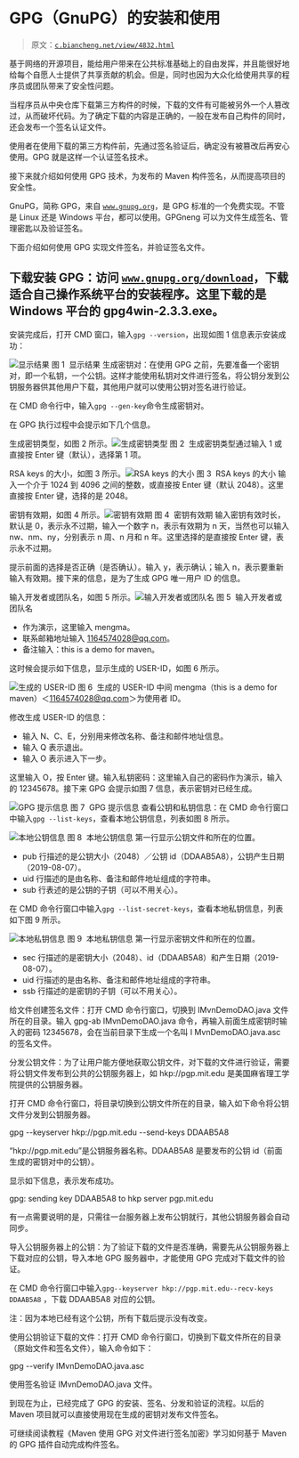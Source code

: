# GPG（GnuPG）的安装和使用

> 原文：[`c.biancheng.net/view/4832.html`](http://c.biancheng.net/view/4832.html)

基于网络的开源项目，能给用户带来在公共标准基础上的自由发挥，并且能很好地给每个自愿人士提供了共享贡献的机会。但是，同时也因为大众化给使用共享的程序员或团队带来了安全性问题。

当程序员从中央仓库下载第三方构件的时候，下载的文件有可能被另外一个人篡改过，从而破坏代码。为了确定下载的内容是正确的，一般在发布自己构件的同时，还会发布一个签名认证文件。

使用者在使用下载的第三方构件前，先通过签名验证后，确定没有被篡改后再安心使用。GPG 就是这样一个认证签名技术。

接下来就介绍如何使用 GPG 技术，为发布的 Maven 构件签名，从而提高项目的安全性。

GnuPG，简称 GPG，来自 [`www.gnupg.org`](http://www.gnupg.org)，是 GPG 标准的一个免费实现。不管是 Linux 还是 Windows 平台，都可以使用。GPGneng 可以为文件生成签名、管理密匙以及验证签名。

下面介绍如何使用 GPG 实现文件签名，并验证签名文件。

## 下载安装 GPG：访问 [`www.gnupg.org/download`](http://www.gnupg.org/download)，下载适合自己操作系统平台的安装程序。这里下载的是 Windows 平台的 gpg4win-2.3.3.exe。

安装完成后，打开 CMD 窗口，输入`gpg --version`，出现如图 1 信息表示安装成功：

![显示结果](img/87cb9594095f48593b994fd9ec5a7235.png)
图 1  显示结果
生成密钥对：在使用 GPG 之前，先要准备一个密钥对，即一个私钥，一个公钥。这样才能使用私钥对文件进行签名，将公钥分发到公钥服务器供其他用户下载，其他用户就可以使用公钥对签名进行验证。

在 CMD 命令行中，输入`gpg --gen-key`命令生成密钥对。

在 GPG 执行过程中会提示如下几个信息。

生成密钥类型，如图 2 所示。![生成密钥类型](img/b0e2000fe71ceb91512f0d1c28f6d0b9.png)
图 2  生成密钥类型通过输入 1 或直接按 Enter 键（默认），选择第 1 项。

RSA keys 的大小，如图 3 所示。![RSA keys 的大小](img/768b90a947971952e4d703ad5d2c7080.png)
图 3  RSA keys 的大小
输入一个介于 1024 到 4096 之间的整数，或直接按 Enter 键（默认 2048）。这里直接按 Enter 键，选择的是 2048。

密钥有效期，如图 4 所示。![密钥有效期](img/f263ab96ef9e4cea8f94b322b0a41175.png)
图 4  密钥有效期
输入密钥有效时长，默认是 0，表示永不过期，输入一个数字 n，表示有效期为 n 天，当然也可以输入 nw、nm、ny，分别表示 n 周、n 月和 n 年。这里选择的是直接按 Enter 键，表示永不过期。

提示前面的选择是否正确（是否确认）。输入 y，表示确认；输入 n，表示要重新输入有效期。接下来的信息，是为了生成 GPG 唯一用户 ID 的信息。

输入开发者或团队名，如图 5 所示。![输入开发者或团队名](img/cf2917bc0fb094d751dede70bf1828d6.png)
图 5  输入开发者或团队名

*   作为演示，这里输入 mengma。
*   联系邮箱地址输入 1164574028@qq.com。
*   备注输入：this is a demo for maven。

这时候会提示如下信息，显示生成的 USER-ID，如图 6 所示。

![生成的 USER-ID](img/f751ea71a1c4bfa762f54b4fd26228aa.png)
图 6  生成的 USER-ID
中间 mengma（this is a demo for maven）＜1164574028@qq.com＞为使用者 ID。

修改生成 USER-ID 的信息：

*   输入 N、C、E，分别用来修改名称、备注和邮件地址信息。
*   输入 Q 表示退出。
*   输入 O 表示进入下一步。

这里输入 O，按 Enter 键。输入私钥密码：这里输入自己的密码作为演示，输入的 12345678。接下来 GPG 会提示如图 7 信息，表示密钥对已经生成。

![GPG 提示信息](img/ff514981193164e76a9a520e87256553.png)
图 7  GPG 提示信息
查看公钥和私钥信息：在 CMD 命令行窗口中输入`gpg --list-keys`，查看本地公钥信息，列表如图 8 所示。

![本地公钥信息](img/30456e6522a33915cc4d6cacb88534a2.png)
图 8  本地公钥信息
第一行显示公钥文件和所在的位置。

*   pub 行描述的是公钥大小（2048）／公钥 id（DDAAB5A8），公钥产生日期（2019-08-07）。
*   uid 行描述的是由名称、备注和邮件地址组成的字符串。
*   sub 行表述的是公钥的子钥（可以不用关心）。

在 CMD 命令行窗口中输入`gpg --list-secret-keys`，查看本地私钥信息，列表如下图 9 所示。

![本地私钥信息](img/278c9098458bac8915083d4cba0cc09f.png)
图 9  本地私钥信息
第一行显示密钥文件和所在的位置。

*   sec 行描述的是密钥大小（2048）、id（DDAAB5A8）和产生日期（2019-08-07）。
*   uid 行描述的是由名称、备注和邮件地址组成的字符串。
*   ssb 行描述的是密钥的子钥（可以不用关心）。

给文件创建签名文件：打开 CMD 命令行窗口，切换到 IMvnDemoDAO.java 文件所在的目录。输入 gpg-ab IMvnDemoDAO.java 命令，再输入前面生成密钥时输入的密码 12345678，会在当前目录下生成一个名叫 I MvnDemoDAO.java.asc 的签名文件。

分发公钥文件：为了让用户能方便地获取公钥文件，对下载的文件进行验证，需要将公钥文件发布到公共的公钥服务器上，如 hkp://pgp.mit.edu 是美国麻省理工学院提供的公钥服务器。

打开 CMD 命令行窗口，将目录切换到公钥文件所在的目录，输入如下命令将公钥文件分发到公钥服务器。

gpg --keyserver hkp://pgp.mit.edu --send-keys DDAAB5A8

“hkp://pgp.mit.edu”是公钥服务器名称。DDAAB5A8 是要发布的公钥 id（前面生成的密钥对中的公钥）。

显示如下信息，表示发布成功。

gpg: sending key DDAAB5A8 to hkp server pgp.mit.edu

有一点需要说明的是，只需往一台服务器上发布公钥就行，其他公钥服务器会自动同步。

导入公钥服务器上的公钥：为了验证下载的文件是否准确，需要先从公钥服务器上下载对应的公钥，导入本地 GPG 服务器中，才能使用 GPG 完成对下载文件的验证。

在 CMD 命令行窗口中输入`gpg--keyserver hkp://pgp.mit.edu--recv-keys DDAAB5A8` ，下载 DDAAB5A8 对应的公钥。

注：因为本地已经有这个公钥，所有下载后提示没有改变。

使用公钥验证下载的文件：打开 CMD 命令行窗口，切换到下载文件所在的目录（原始文件和签名文件），输入命令如下：

gpg --verify IMvnDemoDAO.java.asc

使用签名验证 IMvnDemoDAO.java 文件。

到现在为止，已经完成了 GPG 的安装、签名、分发和验证的流程。以后的 Maven 项目就可以直接使用现在生成的密钥对发布文件签名。

可继续阅读教程《Maven 使用 GPG 对文件进行签名加密》学习如何基于 Maven 的 GPG 插件自动完成构件签名。